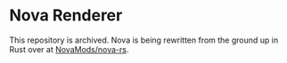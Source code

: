 # Nova Renderer

This repository is archived. Nova is being rewritten from the ground up in Rust over at [NovaMods/nova-rs](https://github.com/NovaMods/nova-rs).
